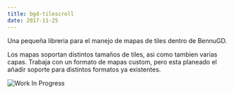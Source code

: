 ```yaml
---
title: bgd-tilescroll
date: 2017-11-25
---
```


Una pequeña libreria para el manejo de mapas de tiles dentro de BennuGD.

Los mapas soportan distintos tamaños de tiles, asi como tambien varias capas. Trabaja con un formato de mapas custom, pero esta planeado el añadir soporte para distintos formatos ya existentes.

![Work In Progress](/img/wip.jpg)